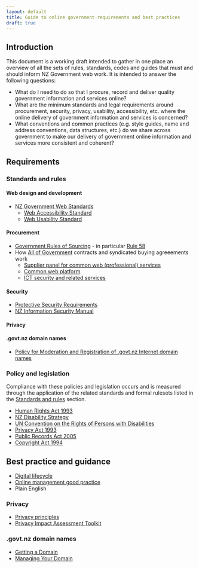 ```yaml
---
layout: default
title: Guide to online government requirements and best practices
draft: true
---
```


## Introduction

This document is a working draft intended to gather in one place an overview of all the sets of rules, standards, codes and guides that must and should inform NZ Government web work. It is intended to answer the following questions:

* What do I need to do so that I procure, record and deliver quality government information and services online?
* What are the minimum standards and legal requirements around procurement, security, privacy, usability, accessibility, etc. where the online delivery of government information and services is concerned?
* What conventions and common practices (e.g. style guides, name and address conventions, data structures, etc.) do we share across government to make our delivery of government online information and services more consistent and coherent? 

## Requirements

### Standards and rules

#### Web design and development
* [NZ Government Web Standards](https://webtoolkit.govt.nz/standards/)
	* [Web Accessibility Standard](https://webtoolkit.govt.nz/standards/web-accessibility-standard/)
	* [Web Usability Standard](https://webtoolkit.govt.nz/standards/web-usability-standard/)

#### Procurement
* [Government Rules of Sourcing](http://www.business.govt.nz/procurement/for-agencies/key-guidance-for-agencies/the-new-government-rules-of-sourcing) - in particular [Rule 58](http://www.business.govt.nz/procurement/for-agencies/key-guidance-for-agencies/the-new-government-rules-of-sourcing/6-other-rules-you-need-to-know#rule58)
* How [All of Government](http://www.business.govt.nz/procurement/all-of-government-contracts/current-all-of-government-contracts) contracts and syndicated buying agreeements work
	* [Supplier panel for common web (professional) services](http://www.business.govt.nz/procurement/all-of-government-contracts/current-contracts/supplier-panel-for-common-web-services)
	* [Common web platform](http://www.business.govt.nz/procurement/all-of-government-contracts/current-contracts/common-web-platform)
	* [ICT security and related services](http://www.business.govt.nz/procurement/all-of-government-contracts/current-contracts/ict-security-and-related-services)

#### Security
* [Protective Security Requirements](https://protectivesecurity.govt.nz/)
* [NZ Information Security Manual](http://www.gcsb.govt.nz/publications/the-nz-information-security-manual/)

#### Privacy

#### .govt.nz domain names
* [Policy for Moderation and Registration of .govt.nz Internet domain names](https://dns.govt.nz/moderation-policy/)

### Policy and legislation

Compliance with these policies and legislation occurs and is measured through the application of the related standards and formal rulesets listed in the [Standards and rules](#standards-and-rules) section.

* [Human Rights Act 1993](http://www.legislation.govt.nz/act/public/1993/0082/latest/DLM304212.html)
* [NZ Disability Strategy](http://www.odi.govt.nz/nzds/)
* [UN Convention on the Rights of Persons with Disabilities](http://www.un.org/disabilities/convention/conventionfull.shtml)
* [Privacy Act 1993](http://www.legislation.govt.nz/act/public/1993/0028/latest/DLM296639.html)
* [Public Records Act 2005](http://www.legislation.govt.nz/act/public/2005/0040/latest/DLM345529.html)
* [Copyright Act 1994](http://legislation.govt.nz/act/public/1994/0143/latest/DLM345634.html)

## Best practice and guidance

* [Digital lifecycle](https://webtoolkit.govt.nz/guidance/digital-lifecycle/)
* [Online management good practice](https://webtoolkit.govt.nz/guidance/online-management-good-practice/)
* Plain English

### Privacy
* [Privacy principles](https://www.privacy.org.nz/the-privacy-act-and-codes/privacy-principles/)
* [Privacy Impact Assessment Toolkit](https://www.privacy.org.nz/news-and-publications/guidance-resources/privacy-impact-assessment/)

### .govt.nz domain names
* [Getting a Domain](https://dns.govt.nz/getting-a-domain/)
* [Managing Your Domain](https://dns.govt.nz/managing-your-domain/)